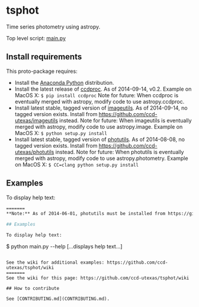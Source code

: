 # tsphot

Time series photometry using astropy.

Top level script: [main.py](main.py)

## Install requirements

This proto-package requires:
- Install the [Anaconda Python](http://continuum.io/downloads) distribution.
- Install the latest release of [ccdproc](https://github.com/astropy/ccdproc).  As of 2014-09-14, v0.2. Example on MacOS X: ```$ pip install ccdproc``` Note for future: When ccdproc is eventually merged with astropy, modify code to use astropy.ccdproc.
- Install latest stable, tagged version of [imageutils](https://github.com/astropy/imageutils).  As of 2014-09-14, no tagged version exists. Install from https://github.com/ccd-utexas/imageutils instead. Note for future: When imageutils is eventually merged with astropy, modify code to use astropy.image. Example on MacOS X: ```$ python setup.py install```
- Install latest stable, tagged version of [photutils](https://github.com/astropy/photutils).  As of 2014-08-08, no tagged version exists. Install from https://github.com/ccd-utexas/photutils instead. Note for future: When photutils is eventually merged with astropy, modify code to use astropy.photometry. Example on MacOS X: ```$ CC=clang python setup.py install```

## Examples

To display help text:  
```bash
=======
**Note:** As of 2014-06-01, photutils must be installed from https://github.com/ccd-utexas/photutils

## Examples

To display help text: 
```
$ python main.py --help
[...displays help text...]
```

See the wiki for additional examples: https://github.com/ccd-utexas/tsphot/wiki
=======
See the wiki for this page: https://github.com/ccd-utexas/tsphot/wiki

## How to contribute

See [CONTRIBUTING.md](CONTRIBUTING.md).
